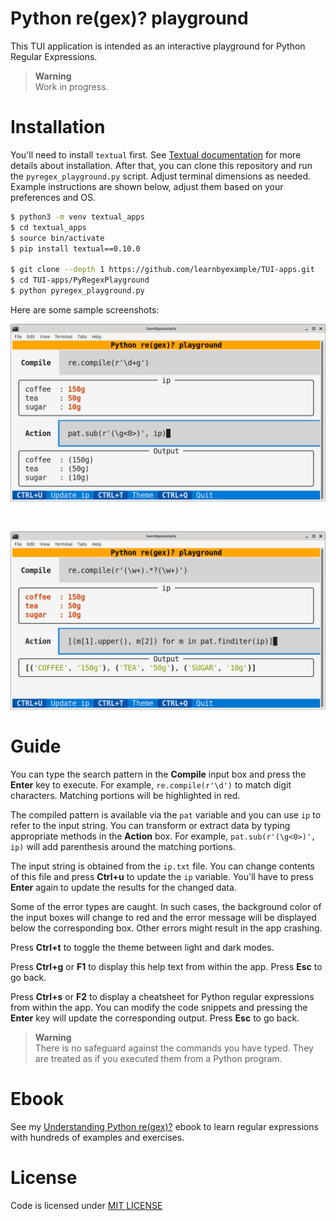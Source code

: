 # Python re(gex)? playground

This TUI application is intended as an interactive playground for Python Regular Expressions.

> **Warning**  
> Work in progress.

# Installation

You'll need to install `textual` first. See [Textual documentation](https://textual.textualize.io/getting_started/) for more details about installation. After that, you can clone this repository and run the `pyregex_playground.py` script. Adjust terminal dimensions as needed. Example instructions are shown below, adjust them based on your preferences and OS.

```bash
$ python3 -m venv textual_apps
$ cd textual_apps
$ source bin/activate
$ pip install textual==0.10.0

$ git clone --depth 1 https://github.com/learnbyexample/TUI-apps.git
$ cd TUI-apps/PyRegexPlayground
$ python pyregex_playground.py
```

Here are some sample screenshots:

<p align="center"><img src="./pyregex_sub.png" alt="Sample screenshot for the re.sub() function" /></p><br>

<p align="center"><img src="./pyregex_finditer.png" alt="Sample screenshot for the re.finditer() function" /></p>

# Guide

You can type the search pattern in the **Compile** input box and press the **Enter** key to execute. For example, `re.compile(r'\d')` to match digit characters. Matching portions will be highlighted in red.

The compiled pattern is available via the `pat` variable and you can use `ip` to refer to the input string. You can transform or extract data by typing appropriate methods in the **Action** box. For example, `pat.sub(r'(\g<0>)', ip)` will add parenthesis around the matching portions.

The input string is obtained from the `ip.txt` file. You can change contents of this file and press **Ctrl+u** to update the `ip` variable. You'll have to press **Enter** again to update the results for the changed data.

Some of the error types are caught. In such cases, the background color of the input boxes will change to red and the error message will be displayed below the corresponding box. Other errors might result in the app crashing.

Press **Ctrl+t** to toggle the theme between light and dark modes.

Press **Ctrl+g** or **F1** to display this help text from within the app. Press **Esc** to go back.

Press **Ctrl+s** or **F2** to display a cheatsheet for Python regular expressions from within the app. You can modify the code snippets and pressing the **Enter** key will update the corresponding output. Press **Esc** to go back.

> **Warning**  
> There is no safeguard against the commands you have typed. They are treated as if you executed them from a Python program.

# Ebook

See my [Understanding Python re(gex)?](https://github.com/learnbyexample/py_regular_expressions) ebook to learn regular expressions with hundreds of examples and exercises.

# License

Code is licensed under [MIT LICENSE](../LICENSE)

